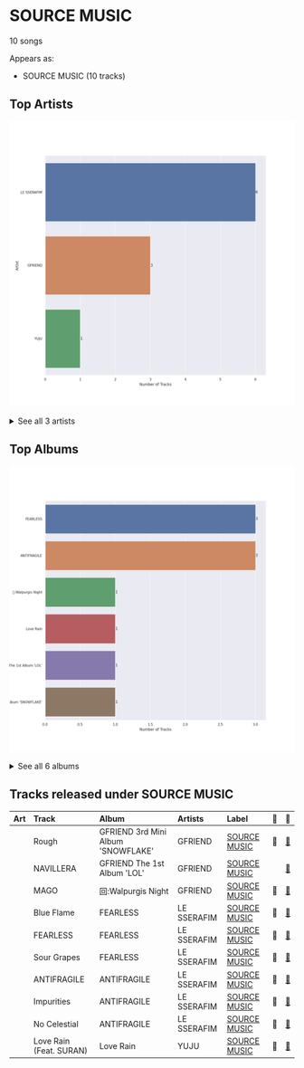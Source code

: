 # SOURCE MUSIC

10 songs

Appears as:
- SOURCE MUSIC (10 tracks)

## Top Artists

![Bar chart of top 3 artists](../images/labels/source_music/artists.png)


<details>
<summary>See all 3 artists</summary>

|   Number of Tracks | Art                                                                                              | Artist      | 🔗                                                           |
|-------------------:|:-------------------------------------------------------------------------------------------------|:------------|:------------------------------------------------------------|
|                  6 | <img src="https://i.scdn.co/image/ab6761610000e5ebfb6c0b7b6918dca92be0ed75" alt="" width="50" /> | LE SSERAFIM | [🔗](https://open.spotify.com/artist/4SpbR6yFEvexJuaBpgAU5p) |
|                  3 | <img src="https://i.scdn.co/image/ab6761610000e5ebd0701912e6fccf8427bc7361" alt="" width="50" /> | GFRIEND     | [🔗](https://open.spotify.com/artist/0qlWcS66ohOIi0M8JZwPft) |
|                  1 | <img src="https://i.scdn.co/image/ab6761610000e5ebd40fae46480e4202ef69316d" alt="" width="50" /> | YUJU        | [🔗](https://open.spotify.com/artist/7Bu0r4MCDX3sbhcFD5IXyx) |

</details>


## Top Albums

![Bar chart of top 6 albums in](../images/labels/source_music/albums.png)


<details>
<summary>See all 6 albums</summary>

|   Number of Tracks | Art                                                                                              | Album                              | 🔗                                                          |
|-------------------:|:-------------------------------------------------------------------------------------------------|:-----------------------------------|:-----------------------------------------------------------|
|                  3 | <img src="https://i.scdn.co/image/ab67616d0000b2739030184114911536d5f77555" alt="" width="50" /> | FEARLESS                           | [🔗](https://open.spotify.com/album/4Mc7WwYH41hgUWeKX25Sot) |
|                  3 | <img src="https://i.scdn.co/image/ab67616d0000b273a991995542d50a691b9ae5be" alt="" width="50" /> | ANTIFRAGILE                        | [🔗](https://open.spotify.com/album/3u0ggfmK0vjuHMNdUbtaa9) |
|                  1 | <img src="https://i.scdn.co/image/ab67616d0000b273a1c07b020417770f3385448f" alt="" width="50" /> | 回:Walpurgis Night                  | [🔗](https://open.spotify.com/album/6keRNtq7CnhNrD2EIKOA6h) |
|                  1 | <img src="https://i.scdn.co/image/ab67616d0000b273f8155fafa8e6f4d332f2e907" alt="" width="50" /> | Love Rain                          | [🔗](https://open.spotify.com/album/40fAbWLsPvL0nUuiDCwxHu) |
|                  1 | <img src="https://i.scdn.co/image/ab67616d0000b27393f063bd7b14993d5ffb9287" alt="" width="50" /> | GFRIEND The 1st Album 'LOL'        | [🔗](https://open.spotify.com/album/0PlSM2Hml1cFANnzYu6RCg) |
|                  1 | <img src="https://i.scdn.co/image/ab67616d0000b273fc5b3a4f6c07140daa455a61" alt="" width="50" /> | GFRIEND 3rd Mini Album 'SNOWFLAKE' | [🔗](https://open.spotify.com/album/0COnSwFb5qOhABUyWNw6Kp) |

</details>


## Tracks released under SOURCE MUSIC

| Art                                                                                              | Track                   | Album                              | Artists     | Label                           | 💚   | 🔗                                                          |
|:-------------------------------------------------------------------------------------------------|:------------------------|:-----------------------------------|:------------|:--------------------------------|:----|:-----------------------------------------------------------|
| <img src="https://i.scdn.co/image/ab67616d0000b273fc5b3a4f6c07140daa455a61" alt="" width="50" /> | Rough                   | GFRIEND 3rd Mini Album 'SNOWFLAKE' | GFRIEND     | [SOURCE MUSIC](source_music.md) | 💚   | [🔗](https://open.spotify.com/track/3CVeGXpoPKJQ9JuhPp3mpL) |
| <img src="https://i.scdn.co/image/ab67616d0000b27393f063bd7b14993d5ffb9287" alt="" width="50" /> | NAVILLERA               | GFRIEND The 1st Album 'LOL'        | GFRIEND     | [SOURCE MUSIC](source_music.md) |     | [🔗](https://open.spotify.com/track/2Oi0IO8K4BEbhPUdWcjNmv) |
| <img src="https://i.scdn.co/image/ab67616d0000b273a1c07b020417770f3385448f" alt="" width="50" /> | MAGO                    | 回:Walpurgis Night                  | GFRIEND     | [SOURCE MUSIC](source_music.md) | 💚   | [🔗](https://open.spotify.com/track/46WaBBaEHzgbN88Ew0nh50) |
| <img src="https://i.scdn.co/image/ab67616d0000b2739030184114911536d5f77555" alt="" width="50" /> | Blue Flame              | FEARLESS                           | LE SSERAFIM | [SOURCE MUSIC](source_music.md) | 💚   | [🔗](https://open.spotify.com/track/37YoRLUu1qId0ewavgvnkG) |
| <img src="https://i.scdn.co/image/ab67616d0000b2739030184114911536d5f77555" alt="" width="50" /> | FEARLESS                | FEARLESS                           | LE SSERAFIM | [SOURCE MUSIC](source_music.md) | 💚   | [🔗](https://open.spotify.com/track/296nXCOv97WJNRWzIBQnoj) |
| <img src="https://i.scdn.co/image/ab67616d0000b2739030184114911536d5f77555" alt="" width="50" /> | Sour Grapes             | FEARLESS                           | LE SSERAFIM | [SOURCE MUSIC](source_music.md) | 💚   | [🔗](https://open.spotify.com/track/6wBpO4Xc4YgShnENGSFA1M) |
| <img src="https://i.scdn.co/image/ab67616d0000b273a991995542d50a691b9ae5be" alt="" width="50" /> | ANTIFRAGILE             | ANTIFRAGILE                        | LE SSERAFIM | [SOURCE MUSIC](source_music.md) | 💚   | [🔗](https://open.spotify.com/track/4fsQ0K37TOXa3hEQfjEic1) |
| <img src="https://i.scdn.co/image/ab67616d0000b273a991995542d50a691b9ae5be" alt="" width="50" /> | Impurities              | ANTIFRAGILE                        | LE SSERAFIM | [SOURCE MUSIC](source_music.md) | 💚   | [🔗](https://open.spotify.com/track/7F0MuIk5glqtowCUjbn9es) |
| <img src="https://i.scdn.co/image/ab67616d0000b273a991995542d50a691b9ae5be" alt="" width="50" /> | No Celestial            | ANTIFRAGILE                        | LE SSERAFIM | [SOURCE MUSIC](source_music.md) | 💚   | [🔗](https://open.spotify.com/track/21ApmVGIzIAIDSBdHu6SVt) |
| <img src="https://i.scdn.co/image/ab67616d0000b273f8155fafa8e6f4d332f2e907" alt="" width="50" /> | Love Rain (Feat. SURAN) | Love Rain                          | YUJU        | [SOURCE MUSIC](source_music.md) | 💚   | [🔗](https://open.spotify.com/track/4T5fM8eGg5Pj6PLtIGLeU5) |
